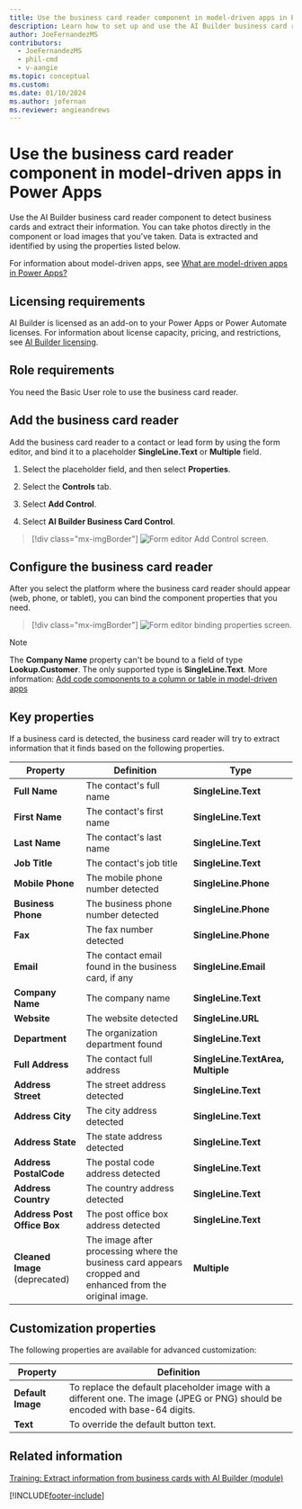 ```yaml
---
title: Use the business card reader component in model-driven apps in Power Apps - AI Builder
description: Learn how to set up and use the AI Builder business card reader in model-driven apps 
author: JoeFernandezMS
contributors:
  - JoeFernandezMS
  - phil-cmd
  - v-aangie
ms.topic: conceptual
ms.custom: 
ms.date: 01/10/2024
ms.author: jofernan
ms.reviewer: angieandrews
---
```


# Use the business card reader component in model-driven apps in Power Apps

Use the AI Builder business card reader component to detect business cards and extract their information. You can take photos directly in the component or load images that you've taken. Data is extracted and identified by using the properties listed below.

For information about model-driven apps, see [What are model-driven apps in Power Apps?](/powerapps/maker/model-driven-apps/model-driven-app-overview)

## Licensing requirements

AI Builder is licensed as an add-on to your Power Apps or Power Automate licenses. For information about license capacity, pricing, and restrictions, see [AI Builder licensing](./administer-licensing.md).

## Role requirements

You need the Basic User role to use the business card reader.

## Add the business card reader

Add the business card reader to a contact or lead form by using the form editor, and bind it to a placeholder **SingleLine.Text** or **Multiple** field.

1. Select the placeholder field, and then select **Properties**.

2. Select the **Controls** tab.

3. Select **Add Control**.

4. Select **AI Builder Business Card Control**.

> [!div class="mx-imgBorder"]
> ![Form editor Add Control screen.](media/form-editor-add-control.png "Form editor Add Control screen")

## Configure the business card reader

After you select the platform where the business card reader should appear (web, phone, or tablet), you can bind the component properties that you need.

> [!div class="mx-imgBorder"]
> ![Form editor binding properties screen.](media/form-editor-binding-properties.png "Form editor binding properties screen")

> [!NOTE]
> The **Company Name** property can't be bound to a field of type **Lookup.Customer**. The only supported type is **SingleLine.Text**. More information: [Add code components to a column or table in model-driven apps](/powerapps/developer/component-framework/add-custom-controls-to-a-field-or-entity)

## Key properties

If a business card is detected, the business card reader will try to extract information that it finds based on the following properties.

|Property |Definition  |Type  |
|---------|---------|---------|
 |**Full Name**| The contact's full name| **SingleLine.Text**|
 |**First Name**| The contact's first name|**SingleLine.Text**|
 |**Last Name**| The contact's last name|**SingleLine.Text**|
 |**Job Title**| The contact's job title|**SingleLine.Text**|
 |**Mobile Phone**| The mobile phone number detected| **SingleLine.Phone**|
 |**Business Phone**| The business phone number detected| **SingleLine.Phone**|
 |**Fax**| The fax number detected| **SingleLine.Phone**|
 |**Email**| The contact email found in the business card, if any |**SingleLine.Email**|
 |**Company Name**| The company name|**SingleLine.Text**|
 |**Website**| The website detected| **SingleLine.URL**|
 |**Department**| The organization department found|**SingleLine.Text**|
 |**Full Address**| The contact full address|**SingleLine.TextArea, Multiple**|
 |**Address Street**| The street address detected|**SingleLine.Text**|
 |**Address City**| The city address detected|**SingleLine.Text**|
 |**Address State**| The state address detected|**SingleLine.Text**|
 |**Address PostalCode**| The postal code address detected|**SingleLine.Text**|
 |**Address Country**| The country address detected|**SingleLine.Text**|
 |**Address Post Office Box**| The post office box address detected|**SingleLine.Text**|
 |**Cleaned Image** (deprecated)| The image after processing where the business card appears cropped and enhanced from the original image.|**Multiple**|


## Customization properties

The following properties are available for advanced customization:

|Property |Definition  |
|---------|---------|
 |**Default Image**| To replace the default placeholder image with a different one. The image (JPEG or PNG) should be encoded with base-64 digits.
 |**Text**| To override the default button text.

## Related information

[Training: Extract information from business cards with AI Builder (module)](/training/modules/get-started-with-ai-business-card-reader/)

[!INCLUDE[footer-include](includes/footer-banner.md)]
